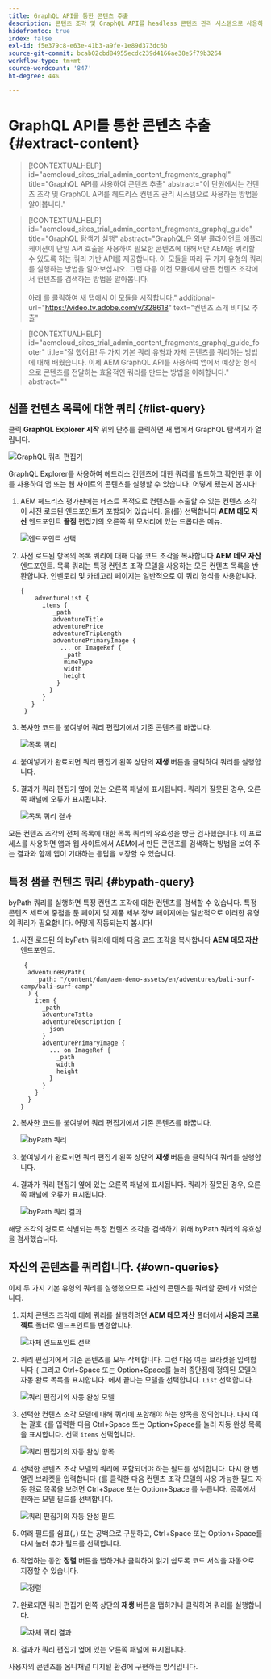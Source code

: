 ```yaml
---
title: GraphQL API를 통한 콘텐츠 추출
description: 콘텐츠 조각 및 GraphQL API를 headless 콘텐츠 관리 시스템으로 사용하는 방법에 대해 알아보십시오.
hidefromtoc: true
index: false
exl-id: f5e379c8-e63e-41b3-a9fe-1e89d373dc6b
source-git-commit: bcab02cbd84955ecdc239d4166ae38e5f79b3264
workflow-type: tm+mt
source-wordcount: '847'
ht-degree: 44%

---
```



# GraphQL API를 통한 콘텐츠 추출 {#extract-content}

>[!CONTEXTUALHELP]
>id="aemcloud_sites_trial_admin_content_fragments_graphql"
>title="GraphQL API를 사용하여 콘텐츠 추출"
>abstract="이 단원에서는 컨텐츠 조각 및 GraphQL API를 헤드리스 컨텐츠 관리 시스템으로 사용하는 방법을 알아봅니다."

>[!CONTEXTUALHELP]
>id="aemcloud_sites_trial_admin_content_fragments_graphql_guide"
>title="GraphQL 탐색기 실행"
>abstract="GraphQL은 외부 클라이언트 애플리케이션이 단일 API 호출을 사용하여 필요한 콘텐츠에 대해서만 AEM을 쿼리할 수 있도록 하는 쿼리 기반 API를 제공합니다. 이 모듈을 따라 두 가지 유형의 쿼리를 실행하는 방법을 알아보십시오. 그런 다음 이전 모듈에서 만든 컨텐츠 조각에서 컨텐츠를 검색하는 방법을 알아봅니다.<br><br>아래 를 클릭하여 새 탭에서 이 모듈을 시작합니다."
>additional-url="https://video.tv.adobe.com/v/328618" text="컨텐츠 소개 비디오 추출"

>[!CONTEXTUALHELP]
>id="aemcloud_sites_trial_admin_content_fragments_graphql_guide_footer"
>title="잘 했어요! 두 가지 기본 쿼리 유형과 자체 콘텐츠를 쿼리하는 방법에 대해 배웠습니다. 이제 AEM GraphQL API를 사용하여 앱에서 예상한 형식으로 콘텐츠를 전달하는 효율적인 쿼리를 만드는 방법을 이해합니다."
>abstract=""

## 샘플 컨텐츠 목록에 대한 쿼리 {#list-query}

클릭 **GraphQL Explorer 시작** 위의 단추를 클릭하면 새 탭에서 GraphQL 탐색기가 열립니다.

![GraphQL 쿼리 편집기](assets/extract-content/query-editor.png)

GraphQL Explorer를 사용하여 헤드리스 컨텐츠에 대한 쿼리를 빌드하고 확인한 후 이를 사용하여 앱 또는 웹 사이트의 콘텐츠를 실행할 수 있습니다. 어떻게 됐는지 봅시다!

1. AEM 헤드리스 평가판에는 테스트 목적으로 컨텐츠를 추출할 수 있는 컨텐츠 조각이 사전 로드된 엔드포인트가 포함되어 있습니다. 을(를) 선택합니다 **AEM 데모 자산** 엔드포인트 **끝점** 편집기의 오른쪽 위 모서리에 있는 드롭다운 메뉴.

   ![엔드포인트 선택](assets/extract-content/select-endpoint.png)

1. 사전 로드된 항목의 목록 쿼리에 대해 다음 코드 조각을 복사합니다 **AEM 데모 자산** 엔드포인트. 목록 쿼리는 특정 컨텐츠 조각 모델을 사용하는 모든 컨텐츠 목록을 반환합니다. 인벤토리 및 카테고리 페이지는 일반적으로 이 쿼리 형식을 사용합니다.

   ```text
   {
       adventureList {
         items {
            _path
            adventureTitle
            adventurePrice
            adventureTripLength
            adventurePrimaryImage {
              ... on ImageRef {
               _path
               mimeType
               width
               height
             }
           }
         }
      }
    }
   ```

1. 복사한 코드를 붙여넣어 쿼리 편집기에서 기존 콘텐츠를 바꿉니다.

   ![목록 쿼리](assets/extract-content/list-query.png)

1. 붙여넣기가 완료되면 쿼리 편집기 왼쪽 상단의 **재생** 버튼을 클릭하여 쿼리를 실행합니다.

1. 결과가 쿼리 편집기 옆에 있는 오른쪽 패널에 표시됩니다. 쿼리가 잘못된 경우, 오른쪽 패널에 오류가 표시됩니다.

   ![목록 쿼리 결과](assets/extract-content/list-query-results.png)

모든 컨텐츠 조각의 전체 목록에 대한 목록 쿼리의 유효성을 방금 검사했습니다. 이 프로세스를 사용하면 앱과 웹 사이트에서 AEM에서 만든 콘텐츠를 검색하는 방법을 보여 주는 결과와 함께 앱이 기대하는 응답을 보장할 수 있습니다.

## 특정 샘플 컨텐츠 쿼리 {#bypath-query}

byPath 쿼리를 실행하면 특정 컨텐츠 조각에 대한 컨텐츠를 검색할 수 있습니다. 특정 콘텐츠 세트에 중점을 둔 페이지 및 제품 세부 정보 페이지에는 일반적으로 이러한 유형의 쿼리가 필요합니다. 어떻게 작동되는지 봅시다!

1. 사전 로드된 의 byPath 쿼리에 대해 다음 코드 조각을 복사합니다 **AEM 데모 자산** 엔드포인트.

   ```text
    {
     adventureByPath(
       _path: "/content/dam/aem-demo-assets/en/adventures/bali-surf-camp/bali-surf-camp"
     ) {
       item {
         _path
         adventureTitle
         adventureDescription {
           json
         }
         adventurePrimaryImage {
           ... on ImageRef {
             _path
             width
             height
           }
         }
       }
     }
   }
   ```

1. 복사한 코드를 붙여넣어 쿼리 편집기에서 기존 콘텐츠를 바꿉니다.

   ![byPath 쿼리](assets/extract-content/bypath-query.png)

1. 붙여넣기가 완료되면 쿼리 편집기 왼쪽 상단의 **재생** 버튼을 클릭하여 쿼리를 실행합니다.

1. 결과가 쿼리 편집기 옆에 있는 오른쪽 패널에 표시됩니다. 쿼리가 잘못된 경우, 오른쪽 패널에 오류가 표시됩니다.

   ![byPath 쿼리 결과](assets/extract-content/bypath-query-results.png)

해당 조각의 경로로 식별되는 특정 컨텐츠 조각을 검색하기 위해 byPath 쿼리의 유효성을 검사했습니다.

## 자신의 콘텐츠를 쿼리합니다. {#own-queries}

이제 두 가지 기본 유형의 쿼리를 실행했으므로 자신의 콘텐츠를 쿼리할 준비가 되었습니다.

1. 자체 콘텐츠 조각에 대해 쿼리를 실행하려면 **AEM 데모 자산** 폴더에서 **사용자 프로젝트** 폴더로 엔드포인트를 변경합니다.

   ![자체 엔드포인트 선택](assets/extract-content/select-endpoint.png)

1. 쿼리 편집기에서 기존 콘텐츠를 모두 삭제합니다. 그런 다음 여는 브라켓을 입력합니다 `{` 그리고 Ctrl+Space 또는 Option+Space를 눌러 종단점에 정의된 모델의 자동 완료 목록을 표시합니다. 에서 끝나는 모델을 선택합니다. `List` 선택합니다.

   ![쿼리 편집기의 자동 완성 모델](assets/extract-content/auto-complete-models.png)

1. 선택한 컨텐츠 조각 모델에 대해 쿼리에 포함해야 하는 항목을 정의합니다. 다시 여는 괄호 `{`를 입력한 다음 Ctrl+Space 또는 Option+Space를 눌러 자동 완성 목록을 표시합니다. 선택 `items` 선택합니다.

   ![쿼리 편집기의 자동 완성 항목](assets/extract-content/auto-complete-items.png)

1. 선택한 콘텐츠 조각 모델의 쿼리에 포함되어야 하는 필드를 정의합니다. 다시 한 번 열린 브라켓을 입력합니다 `{`를 클릭한 다음 컨텐츠 조각 모델의 사용 가능한 필드 자동 완료 목록을 보려면 Ctrl+Space 또는 Option+Space 를 누릅니다. 목록에서 원하는 모델 필드를 선택합니다.

   ![쿼리 편집기의 자동 완성 필드](assets/extract-content/auto-complete-fields.png)

1. 여러 필드를 쉼표(`,`) 또는 공백으로 구분하고, Ctrl+Space 또는 Option+Space를 다시 눌러 추가 필드를 선택합니다.

1. 작업하는 동안 **정렬** 버튼을 탭하거나 클릭하여 읽기 쉽도록 코드 서식을 자동으로 지정할 수 있습니다.

   ![정렬](assets/extract-content/prettify.png)

1. 완료되면 쿼리 편집기 왼쪽 상단의 **재생** 버튼을 탭하거나 클릭하여 쿼리를 실행합니다.

   ![자체 쿼리 결과](assets/extract-content/custom-query-results.png)

1. 결과가 쿼리 편집기 옆에 있는 오른쪽 패널에 표시됩니다.

사용자의 콘텐츠를 옴니채널 디지털 환경에 구현하는 방식입니다.
